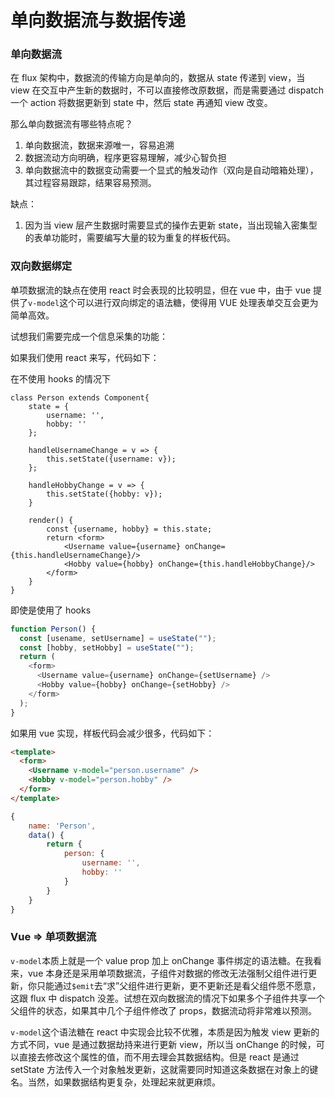 # 单向数据流与数据传递

### 单向数据流

在 flux 架构中，数据流的传输方向是单向的，数据从 state 传递到 view，当 view 在交互中产生新的数据时，不可以直接修改原数据，而是需要通过 dispatch 一个 action 将数据更新到 state 中，然后 state 再通知 view 改变。

那么单向数据流有哪些特点呢？

1. 单向数据流，数据来源唯一，容易追溯
2. 数据流动方向明确，程序更容易理解，减少心智负担
3. 单向数据流中的数据变动需要一个显式的触发动作（双向是自动暗箱处理），其过程容易跟踪，结果容易预测。

缺点：

1. 因为当 view 层产生数据时需要显式的操作去更新 state，当出现输入密集型的表单功能时，需要编写大量的较为重复的样板代码。

### 双向数据绑定

单项数据流的缺点在使用 react 时会表现的比较明显，但在 vue 中，由于 vue 提供了`v-model`这个可以进行双向绑定的语法糖，使得用 VUE 处理表单交互会更为简单高效。

试想我们需要完成一个信息采集的功能：

如果我们使用 react 来写，代码如下：

在不使用 hooks 的情况下

```javscript
class Person extends Component{
    state = {
        username: '',
        hobby: ''
    };

    handleUsernameChange = v => {
        this.setState({username: v});
    };

    handleHobbyChange = v => {
        this.setState({hobby: v});
    }

    render() {
        const {username, hobby} = this.state;
        return <form>
            <Username value={username} onChange={this.handleUsernameChange}/>
            <Hobby value={hobby} onChange={this.handleHobbyChange}/>
        </form>
    }
}
```

即使是使用了 hooks

```javascript
function Person() {
  const [usename, setUsername] = useState("");
  const [hobby, setHobby] = useState("");
  return (
    <form>
      <Username value={username} onChange={setUsername} />
      <Hobby value={hobby} onChange={setHobby} />
    </form>
  );
}
```

如果用 vue 实现，样板代码会减少很多，代码如下：

```html
<template>
  <form>
    <Username v-model="person.username" />
    <Hobby v-model="person.hobby" />
  </form>
</template>
```

```javascript
{
    name: 'Person',
    data() {
        return {
            person: {
                username: '',
                hobby: ''
            }
        }
    }
}
```

### Vue => 单项数据流

`v-model`本质上就是一个 value prop 加上 onChange 事件绑定的语法糖。在我看来，vue 本身还是采用单项数据流，子组件对数据的修改无法强制父组件进行更新，你只能通过`$emit`去“求”父组件进行更新，更不更新还是看父组件愿不愿意，这跟 flux 中 dispatch 没差。试想在双向数据流的情况下如果多个子组件共享一个父组件的状态，如果其中几个子组件修改了 props，数据流动将非常难以预测。

`v-model`这个语法糖在 react 中实现会比较不优雅，本质是因为触发 view 更新的方式不同，vue 是通过数据劫持来进行更新 view，所以当 onChange 的时候，可以直接去修改这个属性的值，而不用去理会其数据结构。但是 react 是通过 setState 方法传入一个对象触发更新，这就需要同时知道这条数据在对象上的键名。当然，如果数据结构更复杂，处理起来就更麻烦。
